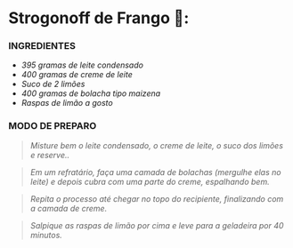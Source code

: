  #  Strogonoff de Frango 🍋:

 ### **INGREDIENTES**
 - _395 gramas de leite condensado_
 - _400 gramas de creme de leite_
 - _Suco de 2 limões_
 - _400 gramas de bolacha tipo maizena_
 - _Raspas de limão a gosto_

 ### **MODO DE PREPARO**
>_Misture bem o leite condensado, o creme de leite, o suco dos limões e reserve.._

>_Em um refratário, faça uma camada de bolachas (mergulhe elas no leite) e depois cubra com uma parte do creme, espalhando bem._

>_Repita o processo até chegar no topo do recipiente, finalizando com a camada de creme._

>_Salpique as raspas de limão por cima e leve para a geladeira por 40 minutos._
